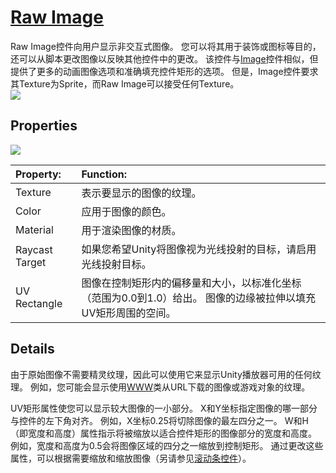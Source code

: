 # [Raw Image](https://docs.unity3d.com/Packages/com.unity.ugui@1.0/manual/script-RawImage.html)
Raw Image控件向用户显示非交互式图像。 您可以将其用于装饰或图标等目的，还可以从脚本更改图像以反映其他控件中的更改。 该控件与[Image](https://docs.unity3d.com/Packages/com.unity.ugui@1.0/manual/script-Image.html)控件相似，但提供了更多的动画图像选项和准确填充控件矩形的选项。 但是，Image控件要求其Texture为Sprite，而Raw Image可以接受任何Texture。  
![](RawImageCtrlExample.png)

## Properties
![](UI_RawImageInspector184.png)

|Property:|Function:
|:--------|:--------
|Texture|表示要显示的图像的纹理。
|Color|应用于图像的颜色。
|Material|用于渲染图像的材质。
|Raycast Target|如果您希望Unity将图像视为光线投射的目标，请启用光线投射目标。
|UV Rectangle|图像在控制矩形内的偏移量和大小，以标准化坐标（范围为0.0到1.0）给出。 图像的边缘被拉伸以填充UV矩形周围的空间。

## Details
由于原始图像不需要精灵纹理，因此可以使用它来显示Unity播放器可用的任何纹理。 例如，您可能会显示使用[WWW](https://docs.unity3d.com/ScriptReference/WWW.html.md)类从URL下载的图像或游戏对象的纹理。

UV矩形属性使您可以显示较大图像的一小部分。 X和Y坐标指定图像的哪一部分与控件的左下角对齐。 例如，X坐标0.25将切除图像的最左四分之一。 W和H（即宽度和高度）属性指示将被缩放以适合控件矩形的图像部分的宽度和高度。 例如，宽度和高度为0.5会将图像区域的四分之一缩放到控制矩形。 通过更改这些属性，可以根据需要缩放和缩放图像（另请参见[滚动条控件](https://docs.unity3d.com/Packages/com.unity.ugui@1.0/manual/script-Scrollbar.html)）。